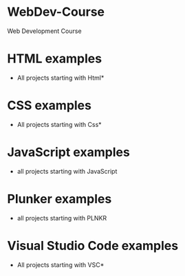 # WebDev-Course
Web Development Course
# HTML examples
* All projects starting with Html*
# CSS examples
* All projects starting with Css*
# JavaScript examples
* all projects starting with JavaScript
# Plunker examples
* all projects starting with PLNKR
# Visual Studio Code examples
* All projects starting with VSC*
